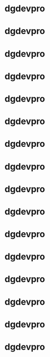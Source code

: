 # dgdevpro
# dgdevpro
# dgdevpro
# dgdevpro
# dgdevpro
# dgdevpro
# dgdevpro
# dgdevpro
# dgdevpro
# dgdevpro
# dgdevpro
# dgdevpro
# dgdevpro
# dgdevpro
# dgdevpro
# dgdevpro
